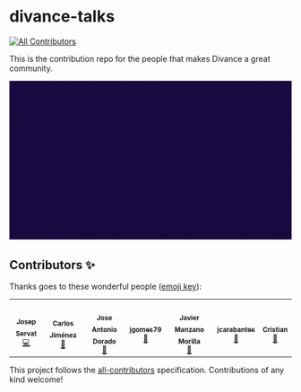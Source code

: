 # divance-talks
<!-- ALL-CONTRIBUTORS-BADGE:START - Do not remove or modify this section -->
[![All Contributors](https://img.shields.io/badge/all_contributors-7-orange.svg?style=flat-square)](#contributors-)
<!-- ALL-CONTRIBUTORS-BADGE:END -->
This is the contribution repo for the people that makes Divance a great community.

![](divance-github.gif)
## Contributors ✨

Thanks goes to these wonderful people ([emoji key](https://allcontributors.org/docs/en/emoji-key)):

<!-- ALL-CONTRIBUTORS-LIST:START - Do not remove or modify this section -->
<!-- prettier-ignore-start -->
<!-- markdownlint-disable -->
<table>
  <tr>
    <td align="center"><a href="http://servatj.me"><img src="https://avatars.githubusercontent.com/u/3521485?v=4?s=100" width="100px;" alt=""/><br /><sub><b>Josep Servat</b></sub></a><br /><a href="https://github.com/divance-cryptos/divance-talks/commits?author=servatj" title="Code">💻</a></td>
    <td align="center"><a href="https://github.com/Betisman"><img src="https://avatars.githubusercontent.com/u/11455322?v=4?s=100" width="100px;" alt=""/><br /><sub><b>Carlos Jiménez</b></sub></a><br /><a href="#talk-betisman" title="Talks">📢</a></td>
    <td align="center"><a href="https://www.linkedin.com/in/joseantoniodorado/"><img src="https://avatars.githubusercontent.com/u/10512893?v=4?s=100" width="100px;" alt=""/><br /><sub><b>Jose Antonio Dorado</b></sub></a><br /><a href="#talk-jadorado" title="Talks">📢</a></td>
    <td align="center"><a href="https://github.com/jgomes79"><img src="https://avatars.githubusercontent.com/u/22796984?v=4?s=100" width="100px;" alt=""/><br /><sub><b>jgomes79</b></sub></a><br /><a href="#talk-jgomes79" title="Talks">📢</a></td>
    <td align="center"><a href="http://soamee.com"><img src="https://avatars.githubusercontent.com/u/829772?v=4?s=100" width="100px;" alt=""/><br /><sub><b>Javier Manzano Morilla</b></sub></a><br /><a href="#talk-javiermanzano" title="Talks">📢</a></td>
    <td align="center"><a href="https://github.com/jcarabantes"><img src="https://avatars.githubusercontent.com/u/9590425?v=4?s=100" width="100px;" alt=""/><br /><sub><b>jcarabantes</b></sub></a><br /><a href="#talk-jcarabantes" title="Talks">📢</a></td>
    <td align="center"><a href="https://github.com/Ccastillo06"><img src="https://avatars.githubusercontent.com/u/26143855?v=4?s=100" width="100px;" alt=""/><br /><sub><b>Cristian</b></sub></a><br /><a href="#talk-Ccastillo06" title="Talks">📢</a></td>
  </tr>
</table>

<!-- markdownlint-restore -->
<!-- prettier-ignore-end -->

<!-- ALL-CONTRIBUTORS-LIST:END -->

This project follows the [all-contributors](https://github.com/all-contributors/all-contributors) specification. Contributions of any kind welcome!